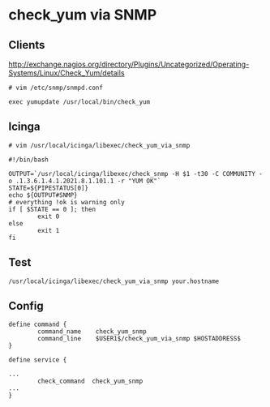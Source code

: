 # check_yum via SNMP

## Clients
http://exchange.nagios.org/directory/Plugins/Uncategorized/Operating-Systems/Linux/Check_Yum/details

```
# vim /etc/snmp/snmpd.conf

exec yumupdate /usr/local/bin/check_yum
```

## Icinga

```
# vim /usr/local/icinga/libexec/check_yum_via_snmp

#!/bin/bash

OUTPUT=`/usr/local/icinga/libexec/check_snmp -H $1 -t30 -C COMMUNITY -o .1.3.6.1.4.1.2021.8.1.101.1 -r "YUM OK"`
STATE=${PIPESTATUS[0]}
echo ${OUTPUT#SNMP}
# everything !ok is warning only
if [ $STATE == 0 ]; then
        exit 0
else
        exit 1
fi
```

## Test

```
/usr/local/icinga/libexec/check_yum_via_snmp your.hostname
```

## Config

```
define command {
        command_name    check_yum_snmp
        command_line    $USER1$/check_yum_via_snmp $HOSTADDRESS$
}
```

```
define service {

...
        check_command  check_yum_snmp
...
}
```
